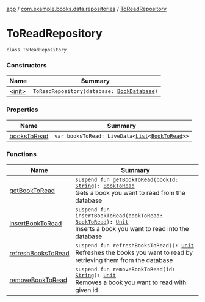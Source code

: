 [app](../../index.md) / [com.example.books.data.repositories](../index.md) / [ToReadRepository](./index.md)

# ToReadRepository

`class ToReadRepository`

### Constructors

| Name | Summary |
|---|---|
| [&lt;init&gt;](-init-.md) | `ToReadRepository(database: `[`BookDatabase`](../../com.example.books.data/-book-database/index.md)`)` |

### Properties

| Name | Summary |
|---|---|
| [booksToRead](books-to-read.md) | `var booksToRead: LiveData<`[`List`](https://kotlinlang.org/api/latest/jvm/stdlib/kotlin.collections/-list/index.html)`<`[`BookToRead`](../../com.example.books.data.toread/-book-to-read/index.md)`>>` |

### Functions

| Name | Summary |
|---|---|
| [getBookToRead](get-book-to-read.md) | `suspend fun getBookToRead(bookId: `[`String`](https://kotlinlang.org/api/latest/jvm/stdlib/kotlin/-string/index.html)`): `[`BookToRead`](../../com.example.books.data.toread/-book-to-read/index.md)<br>Gets a book you want to read from the database |
| [insertBookToRead](insert-book-to-read.md) | `suspend fun insertBookToRead(bookToRead: `[`BookToRead`](../../com.example.books.data.toread/-book-to-read/index.md)`): `[`Unit`](https://kotlinlang.org/api/latest/jvm/stdlib/kotlin/-unit/index.html)<br>Inserts a book you want to read into the database |
| [refreshBooksToRead](refresh-books-to-read.md) | `suspend fun refreshBooksToRead(): `[`Unit`](https://kotlinlang.org/api/latest/jvm/stdlib/kotlin/-unit/index.html)<br>Refreshes the books you want to read by retrieving them from the database |
| [removeBookToRead](remove-book-to-read.md) | `suspend fun removeBookToRead(id: `[`String`](https://kotlinlang.org/api/latest/jvm/stdlib/kotlin/-string/index.html)`): `[`Unit`](https://kotlinlang.org/api/latest/jvm/stdlib/kotlin/-unit/index.html)<br>Removes a book you want to read with given id |
